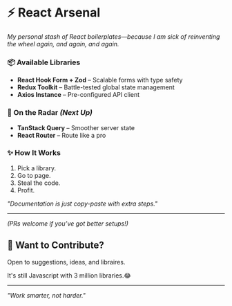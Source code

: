 # ⚡️ React Arsenal

_My personal stash of React boilerplates—because I am sick of reinventing the wheel again, and again, and again._

### **📦 Available Libraries**

- **React Hook Form + Zod** – Scalable forms with type safety
- **Redux Toolkit** – Battle-tested global state management
- **Axios Instance** – Pre-configured API client

### **🚧 On the Radar** _(Next Up)_

- **TanStack Query** – Smoother server state
- **React Router** – Route like a pro

### **✨ How It Works**

1. Pick a library.
2. Go to page.
3. Steal the code.
4. Profit.

_"Documentation is just copy-paste with extra steps."_

---

_(PRs welcome if you’ve got better setups!)_

## 🤝 **Want to Contribute?**

Open to suggestions, ideas, and libraires.

It's still Javascript with 3 million libraries.😂

---

_"Work smarter, not harder."_
